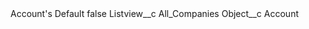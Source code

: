 <?xml version="1.0" encoding="UTF-8"?>
<CustomMetadata xmlns="http://soap.sforce.com/2006/04/metadata" xmlns:xsi="http://www.w3.org/2001/XMLSchema-instance" xmlns:xsd="http://www.w3.org/2001/XMLSchema">
    <label>Account&apos;s Default</label>
    <protected>false</protected>
    <values>
        <field>Listview__c</field>
        <value xsi:type="xsd:string">All_Companies</value>
    </values>
    <values>
        <field>Object__c</field>
        <value xsi:type="xsd:string">Account</value>
    </values>
</CustomMetadata>
